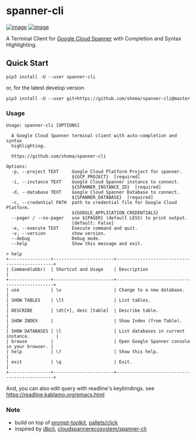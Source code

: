 # spanner-cli
[![image](https://img.shields.io/pypi/v/spanner-cli.svg)](https://python.org/pypi/spanner-cli)
[![image](https://img.shields.io/pypi/l/spanner-cli.svg)](https://python.org/pypi/spanner-cli)

A Terminal Client for [Google Cloud Spanner](https://cloud.google.com/spanner/) with Completion and Syntax Highlighting.

Quick Start
-----------
```
pip3 install -U --user spanner-cli
```
or, for the latest develop version
```
pip3 install -U --user git+https://github.com/shoma/spanner-cli@master
```

### Usage
```
Usage: spanner-cli [OPTIONS]

  A Google Cloud Spanner terminal client with auto-completion and syntax
  highlighting.

  https://github.com/shoma/spanner-cli

Options:
  -p, --project TEXT     Google Cloud Platform Project for spanner.
                         ${GCP_PROJECT}  [required]
  -i, --instance TEXT    Google Cloud Spanner instance to connect.
                         ${SPANNER_INSTANCE_ID}  [required]
  -d, --database TEXT    Google Cloud Spanner Database to connect.
                         ${SPANNER_DATABASE}  [required]
  -c, --credential PATH  path to credential file for Google Cloud Platform.
                         ${GOOGLE_APPLICATION_CREDENTIALS}
  --pager / --no-pager   use ${PAGER} (default LESS) to print output.
                         [default: False]
  -e, --execute TEXT     Execute command and quit.
  -v, --version          show version.
  --debug                Debug mode.
  --help                 Show this message and exit.
```

```
> help
+----------------+-----------------------+----------------------------------------------+
| Command(abbr)  | Shortcut and Usage    | Description                                  |
+----------------+-----------------------+----------------------------------------------+
| use            | \u                    | Change to a new database.                    |
| SHOW TABLES    | \lt                   | List tables.                                 |
| DESCRIBE       | \dt[+], desc [table]  | Describe table.                              |
| SHOW INDEX     |                       | Show Index (from Table).                     |
| SHOW DATABASES | \l                    | List databases in current instance.          |
| browse         |                       | Open Google Spanner console in your browser. |
| help           | \?                    | Show this help.                              |
| exit           | \q                    | Exit.                                        |
+----------------+-----------------------+----------------------------------------------+
```
And, you can also edit query with readline's keybindings.
see https://readline.kablamo.org/emacs.html

### Note
- build on top of [prompt\-toolkit](https://github.com/prompt-toolkit/python-prompt-toolkit), [pallets/click](https://github.com/pallets/click)
- inspired by [dbcli](https://github.com/dbcli), [cloudspannerecosystem/spanner\-cli](https://github.com/cloudspannerecosystem//spanner-cli)
